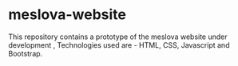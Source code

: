# meslova-website
This repository contains a prototype of the meslova website under development , Technologies used are - HTML, CSS, Javascript and Bootstrap.
